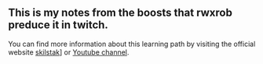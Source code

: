 ## This is my notes from the boosts that rwxrob preduce it in twitch.

You can find more information about this learning path by visiting the official website [skilstak](https://skilstak.io/)] or [Youtube channel](https://www.youtube.com/@rwxrob).



